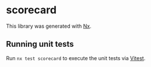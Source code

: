 # scorecard

This library was generated with [Nx](https://nx.dev).

## Running unit tests

Run `nx test scorecard` to execute the unit tests via [Vitest](https://vitest.dev/).
